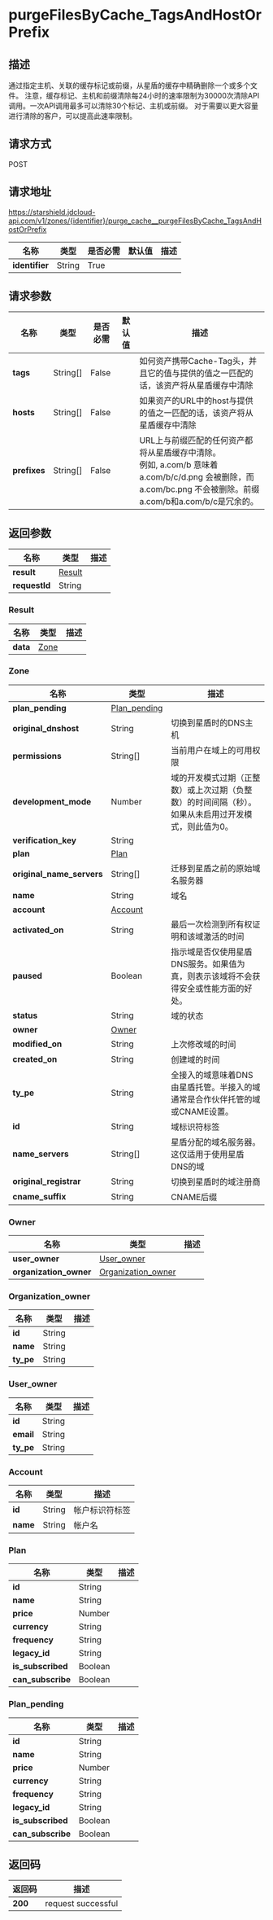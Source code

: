# purgeFilesByCache_TagsAndHostOrPrefix


## 描述
通过指定主机、关联的缓存标记或前缀，从星盾的缓存中精确删除一个或多个文件。
注意，缓存标记、主机和前缀清除每24小时的速率限制为30000次清除API调用。一次API调用最多可以清除30个标记、主机或前缀。
对于需要以更大容量进行清除的客户，可以提高此速率限制。


## 请求方式
POST

## 请求地址
https://starshield.jdcloud-api.com/v1/zones/{identifier}/purge_cache__purgeFilesByCache_TagsAndHostOrPrefix

|名称|类型|是否必需|默认值|描述|
|---|---|---|---|---|
|**identifier**|String|True| | |

## 请求参数
|名称|类型|是否必需|默认值|描述|
|---|---|---|---|---|
|**tags**|String[]|False| |如何资产携带Cache-Tag头，并且它的值与提供的值之一匹配的话，该资产将从星盾缓存中清除|
|**hosts**|String[]|False| |如果资产的URL中的host与提供的值之一匹配的话，该资产将从星盾缓存中清除|
|**prefixes**|String[]|False| |URL上与前缀匹配的任何资产都将从星盾缓存中清除。<br>例如, a.com/b 意味着 a.com/b/c/d.png 会被删除，而 a.com/bc.png 不会被删除。前缀a.com/b和a.com/b/c是冗余的。<br>|


## 返回参数
|名称|类型|描述|
|---|---|---|
|**result**|[Result](purgeFilesByCache_TagsAndHostOrPrefix#result)| |
|**requestId**|String| |

### <div id="result">Result</div>
|名称|类型|描述|
|---|---|---|
|**data**|[Zone](purgeFilesByCache_TagsAndHostOrPrefix#zone)| |
### <div id="zone">Zone</div>
|名称|类型|描述|
|---|---|---|
|**plan_pending**|[Plan_pending](purgeFilesByCache_TagsAndHostOrPrefix#plan_pending)| |
|**original_dnshost**|String|切换到星盾时的DNS主机|
|**permissions**|String[]|当前用户在域上的可用权限|
|**development_mode**|Number|域的开发模式过期（正整数）或上次过期（负整数）的时间间隔（秒）。如果从未启用过开发模式，则此值为0。<br>|
|**verification_key**|String| |
|**plan**|[Plan](purgeFilesByCache_TagsAndHostOrPrefix#plan)| |
|**original_name_servers**|String[]|迁移到星盾之前的原始域名服务器|
|**name**|String|域名|
|**account**|[Account](purgeFilesByCache_TagsAndHostOrPrefix#account)| |
|**activated_on**|String|最后一次检测到所有权证明和该域激活的时间|
|**paused**|Boolean|指示域是否仅使用星盾DNS服务。如果值为真，则表示该域将不会获得安全或性能方面的好处。|
|**status**|String|域的状态|
|**owner**|[Owner](purgeFilesByCache_TagsAndHostOrPrefix#owner)| |
|**modified_on**|String|上次修改域的时间|
|**created_on**|String|创建域的时间|
|**ty_pe**|String|全接入的域意味着DNS由星盾托管。半接入的域通常是合作伙伴托管的域或CNAME设置。|
|**id**|String|域标识符标签|
|**name_servers**|String[]|星盾分配的域名服务器。这仅适用于使用星盾DNS的域|
|**original_registrar**|String|切换到星盾时的域注册商|
|**cname_suffix**|String|CNAME后缀|
### <div id="owner">Owner</div>
|名称|类型|描述|
|---|---|---|
|**user_owner**|[User_owner](purgeFilesByCache_TagsAndHostOrPrefix#user_owner)| |
|**organization_owner**|[Organization_owner](purgeFilesByCache_TagsAndHostOrPrefix#organization_owner)| |
### <div id="organization_owner">Organization_owner</div>
|名称|类型|描述|
|---|---|---|
|**id**|String| |
|**name**|String| |
|**ty_pe**|String| |
### <div id="user_owner">User_owner</div>
|名称|类型|描述|
|---|---|---|
|**id**|String| |
|**email**|String| |
|**ty_pe**|String| |
### <div id="account">Account</div>
|名称|类型|描述|
|---|---|---|
|**id**|String|帐户标识符标签|
|**name**|String|帐户名|
### <div id="plan">Plan</div>
|名称|类型|描述|
|---|---|---|
|**id**|String| |
|**name**|String| |
|**price**|Number| |
|**currency**|String| |
|**frequency**|String| |
|**legacy_id**|String| |
|**is_subscribed**|Boolean| |
|**can_subscribe**|Boolean| |
### <div id="plan_pending">Plan_pending</div>
|名称|类型|描述|
|---|---|---|
|**id**|String| |
|**name**|String| |
|**price**|Number| |
|**currency**|String| |
|**frequency**|String| |
|**legacy_id**|String| |
|**is_subscribed**|Boolean| |
|**can_subscribe**|Boolean| |

## 返回码
|返回码|描述|
|---|---|
|**200**|request successful|
